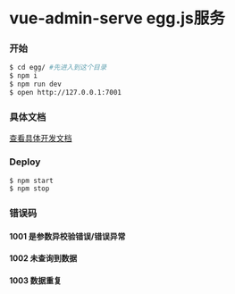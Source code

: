 # vue-admin-serve egg.js服务

### 开始

```bash
$ cd egg/ #先进入到这个目录
$ npm i
$ npm run dev
$ open http://127.0.0.1:7001
```

### 具体文档

[查看具体开发文档](https://hangjob.github.io/docs/#/vue-bag-admin/)

### Deploy

```bash
$ npm start
$ npm stop
```

### 错误码

#### 1001 是参数异校验错误/错误异常

#### 1002 未查询到数据

#### 1003 数据重复
